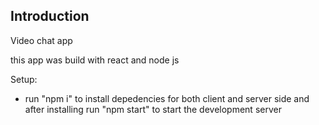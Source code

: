 ## Introduction 
Video chat app 

this app was build with react and node js

Setup:
- run "npm i" to install depedencies for both client and server side and after installing run "npm start" to start the development server
